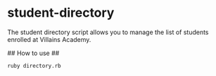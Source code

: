 # student-directory #

The student directory script allows you to manage the list of students enrolled at Villains Academy.

## How to use ##

```shell
ruby directory.rb
```
